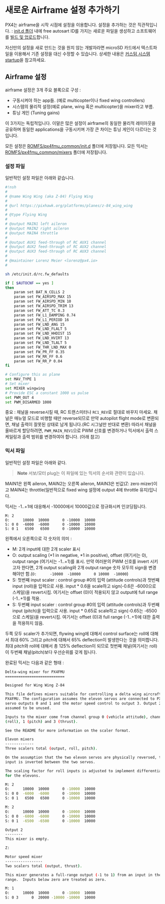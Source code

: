 # 새로운 Airframe 설정 추가하기

PX4는 airframe을 시작 시점에 설정을 이용합니다. 설정을 추가하는 것은 직관적입니다. : [init.d 폴더](https://github.com/PX4/Firmware/tree/master/ROMFS/px4fmu_common/init.d) 내에 free autosart ID를 가지는 새로운 파일을 생성하고 소프트웨어를 [빌드 및 업로드](../setup/building_px4.md)합니다.

자신만의 설정을 새로 만드는 것을 원치 않는 개발자라면 microSD 카드에서 텍스트파일을 이용해서 기존 설정을 대신 수정할 수 있습니다. 상세한 내용은 [커스텀 시스템 startup](../advanced/system_startup.md)을 참고하세요.

## Airframe 설정

airframe 설정은 3개 주요 블록으로 구성 :

  * 구동시켜야 하는 app들. (예로 multicopter이나 fixed wing controllers)
  * 시스템의 물리적 설정(예로 plane, wing 혹은 multicopter)을 mixer라고 부름.
  * 튜닝 게인 (Tuning gains)

이 3가지는 독립적입니다. 이말은 많은 설정이 airframe의 동일한 물리적 레이아웃을 공유하며 동일한 applications을 구동시키며 가장 큰 차이는 튜닝 게인이 다르다는 것입니다.

모든 설정은 [ROMFS/px4fmu_common/init.d](https://github.com/PX4/Firmware/tree/master/ROMFS/px4fmu_common/init.d) 폴더에 저장됩니다.
모든 믹서는 [ROMFS/px4fmu_common/mixers](https://github.com/PX4/Firmware/tree/master/ROMFS/px4fmu_common/mixers) 폴더에 저장됩니다.

### 설정 파일

일반적인 설정 파일은 아래와 같습니다.

```bash
#!nsh
#
# @name Wing Wing (aka Z-84) Flying Wing
#
# @url https://pixhawk.org/platforms/planes/z-84_wing_wing
#
# @type Flying Wing
#
# @output MAIN1 left aileron
# @output MAIN2 right aileron
# @output MAIN4 throttle
#
# @output AUX1 feed-through of RC AUX1 channel
# @output AUX2 feed-through of RC AUX2 channel
# @output AUX3 feed-through of RC AUX3 channel
#
# @maintainer Lorenz Meier <lorenz@px4.io>
#

sh /etc/init.d/rc.fw_defaults

if [ $AUTOCNF == yes ]
then
	param set BAT_N_CELLS 2
	param set FW_AIRSPD_MAX 15
	param set FW_AIRSPD_MIN 10
	param set FW_AIRSPD_TRIM 13
	param set FW_ATT_TC 0.3
	param set FW_L1_DAMPING 0.74
	param set FW_L1_PERIOD 16
	param set FW_LND_ANG 15
	param set FW_LND_FLALT 5
	param set FW_LND_HHDIST 15
	param set FW_LND_HVIRT 13
	param set FW_LND_TLALT 5
	param set FW_THR_LND_MAX 0
	param set FW_PR_FF 0.35
	param set FW_RR_FF 0.6
	param set FW_RR_P 0.04
fi

# Configure this as plane
set MAV_TYPE 1
# Set mixer
set MIXER wingwing
# Provide ESC a constant 1000 us pulse
set PWM_OUT 4
set PWM_DISARMED 1000
```

중요 : 채널을 reverse시킬 때, RC 트랜스미터나 `RC1_REV`로 절대로 바꾸지 마세요. 채널은 매뉴얼 모드로 비행할 때만 reverse되므로 만약 autopilot flight mode로 변환되면, 채널 출력이 잘못된 상태로 남게 됩니다.(RC 시그널만 반대로 변환) 따라서 채널을 올바르게 할당하려면, `PWM_MAIN_REV1`으로 PWM 신호를 변경하거나 믹서에서 출력 스케일링과 출력 범위를 변경하여야 합니다. (아래 참고)

### 믹서 파일

일반적인 설정 파일은 아래와 같다.

> **Note** 서보/모터 plug는 이 파일에 있는 믹서의 순서와 관련이 있습니다.

MAIN1은 왼쪽 aileron, MAIN2는 오른쪽 aileron, MAIN3은 빈값(Z: zero mizer)이고 MAIN4는 throttle(일반적으로 fixed wing 설정에 output 4에 throttle 유지)입니다.

믹서는 -1..+1에 대응해서 -10000에서 10000값으로 정규화시켜 인코딩됩니다.

```
M: 2
O:      10000  10000      0 -10000  10000
S: 0 0  -6000  -6000      0 -10000  10000
S: 0 1   6500   6500      0 -10000  10000
```

왼쪽에서 오른쪽으로 각 숫자의 의미 :

  * M: 2개 input에 대한 2개 scaler 표시
  * O: output scaling (*1 in negative, *1 in positive), offset (여기서는 0), output range (여기서는 -1..+1)를 표시. 만약 여러분의 PWM 신호를 invert 시키고자 한다면, 2개 output scaling와 2개 output range 숫자 모두의 sign을 변경해야만 함.(```O:      -10000  -10000      0 10000  -10000```)
  * S: 첫번째 input scaler : control group #0의 입력 (attitude controls)과 첫번째 input (roll)을 입력으로 사용. input * 0.6을 scale하고 sign(-0.6은 -6000으로 스케일)을 revert시킴. 여기서는 offset (0)이 적용되지 않고 output에 full range (-1..+1)를 적용.
  * S: 두번째 input scaler : control group #0의 입력 (attitude controls)과 두번째 input (pitch)을 입력으로 사용. input * 0.65로 scale하고 sign(-0.65는 -6500으로 스케일)을 revert시킴. 여기서는 offset (0)과 full range (-1..+1)에 대한 출력을 적용하지 않음.

두쪽 모두 scaler가 추가되면, flywing wing에 대해서 control surface는 roll에 대해서 최대 60% 그리고 pitch에 대해서 65% deflection이 발생한다는 것을 의미합니다. 최대 pitch와 roll에 대해서 총 125% deflection이 되므로 첫번째 채널(여기서는 roll)이 두번째 채널(pitch)보다 우선순위를 갖게 됩니다.

완료된 믹서는 다음과 같은 형태 :


```bash
Delta-wing mixer for PX4FMU
===========================

Designed for Wing Wing Z-84

This file defines mixers suitable for controlling a delta wing aircraft using
PX4FMU. The configuration assumes the elevon servos are connected to PX4FMU
servo outputs 0 and 1 and the motor speed control to output 3. Output 2 is
assumed to be unused.

Inputs to the mixer come from channel group 0 (vehicle attitude), channels 0
(roll), 1 (pitch) and 3 (thrust).

See the README for more information on the scaler format.

Elevon mixers
-------------
Three scalers total (output, roll, pitch).

On the assumption that the two elevon servos are physically reversed, the pitch
input is inverted between the two servos.

The scaling factor for roll inputs is adjusted to implement differential travel
for the elevons.

M: 2
O:      10000  10000      0 -10000  10000
S: 0 0  -6000  -6000      0 -10000  10000
S: 0 1   6500   6500      0 -10000  10000

M: 2
O:      10000  10000      0 -10000  10000
S: 0 0  -6000  -6000      0 -10000  10000
S: 0 1  -6500  -6500      0 -10000  10000

Output 2
--------
This mixer is empty.

Z:

Motor speed mixer
-----------------
Two scalers total (output, thrust).

This mixer generates a full-range output (-1 to 1) from an input in the (0 - 1)
range.  Inputs below zero are treated as zero.

M: 1
O:      10000  10000      0 -10000  10000
S: 0 3      0  20000 -10000 -10000  10000

```
